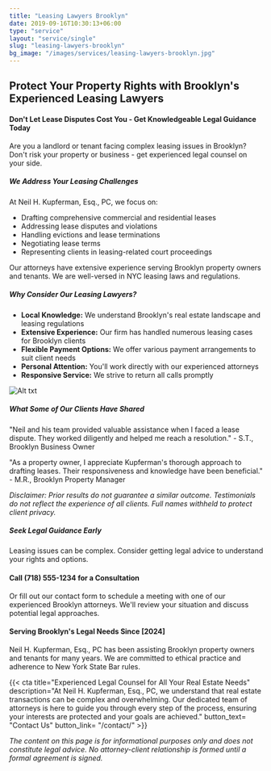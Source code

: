 ```yaml
---
title: "Leasing Lawyers Brooklyn"
date: 2019-09-16T10:30:13+06:00
type: "service"
layout: "service/single"
slug: "leasing-lawyers-brooklyn"
bg_image: "/images/services/leasing-lawyers-brooklyn.jpg"
---
```



## Protect Your Property Rights with Brooklyn's Experienced Leasing Lawyers

#### Don't Let Lease Disputes Cost You - Get Knowledgeable Legal Guidance Today

Are you a landlord or tenant facing complex leasing issues in Brooklyn? Don't risk your property or business - get experienced legal counsel on your side.

##### We Address Your Leasing Challenges
At Neil H. Kupferman, Esq., PC, we focus on:

- Drafting comprehensive commercial and residential leases
- Addressing lease disputes and violations
- Handling evictions and lease terminations
- Negotiating lease terms
- Representing clients in leasing-related court proceedings

Our attorneys have extensive experience serving Brooklyn property owners and tenants. We are well-versed in NYC leasing laws and regulations.

##### Why Consider Our Leasing Lawyers?
- **Local Knowledge:** We understand Brooklyn's real estate landscape and leasing regulations
- **Extensive Experience:** Our firm has handled numerous leasing cases for Brooklyn clients
- **Flexible Payment Options:** We offer various payment arrangements to suit client needs
- **Personal Attention:** You'll work directly with our experienced attorneys
- **Responsive Service:** We strive to return all calls promptly

![Alt txt](/images/about/home-8.jpg)

##### What Some of Our Clients Have Shared
"Neil and his team provided valuable assistance when I faced a lease dispute. They worked diligently and helped me reach a resolution." - S.T., Brooklyn Business Owner

"As a property owner, I appreciate Kupferman's thorough approach to drafting leases. Their responsiveness and knowledge have been beneficial." - M.R., Brooklyn Property Manager

*Disclaimer: Prior results do not guarantee a similar outcome. Testimonials do not reflect the experience of all clients. Full names withheld to protect client privacy.*

##### Seek Legal Guidance Early
Leasing issues can be complex. Consider getting legal advice to understand your rights and options.

#### Call (718) 555-1234 for a Consultation
Or fill out our contact form to schedule a meeting with one of our experienced Brooklyn attorneys. We'll review your situation and discuss potential legal approaches.

#### Serving Brooklyn's Legal Needs Since [2024]
Neil H. Kupferman, Esq., PC has been assisting Brooklyn property owners and tenants for many years. We are committed to ethical practice and adherence to New York State Bar rules.

{{< cta title="Experienced Legal Counsel for All Your Real Estate Needs" 
  description="At Neil H. Kupferman, Esq., PC, we understand that real estate transactions can be complex and overwhelming. Our dedicated team of attorneys is here to guide you through every step of the process, ensuring your interests are protected and your goals are achieved."
  button_text= "Contact Us"
  button_link= "/contact/" >}}

*The content on this page is for informational purposes only and does not constitute legal advice. No attorney-client relationship is formed until a formal agreement is signed.*